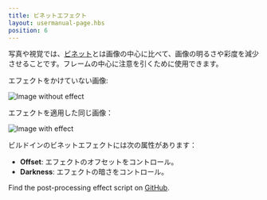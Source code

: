 ```yaml
---
title: ビネットエフェクト
layout: usermanual-page.hbs
position: 6
---
```


写真や視覚では、[ビネット][1]とは画像の中心に比べて、画像の明るさや彩度を減少させることです。フレームの中心に注意を引くために使用できます。

エフェクトをかけていない画像:

![Image without effect][2]

エフェクトを適用した同じ画像：

![Image with effect][3]

ビルドインのビネットエフェクトには次の属性があります：

* **Offset**: エフェクトのオフセットをコントロール。
* **Darkness**: エフェクトの暗さをコントロール。

Find the post-processing effect script on [GitHub][4].

[1]: https://en.wikipedia.org/wiki/Vignetting
[2]: /images/platform/posteffects/without_effects.png
[3]: /images/platform/posteffects/with_vignette.png
[4]: https://github.com/playcanvas/engine/blob/main/scripts/posteffects/posteffect-vignette.js
